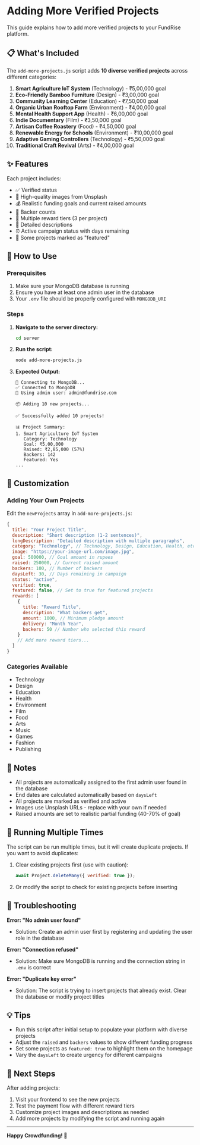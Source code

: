 # Adding More Verified Projects

This guide explains how to add more verified projects to your FundRise platform.

## 📋 What's Included

The `add-more-projects.js` script adds **10 diverse verified projects** across different categories:

1. **Smart Agriculture IoT System** (Technology) - ₹5,00,000 goal
2. **Eco-Friendly Bamboo Furniture** (Design) - ₹3,00,000 goal
3. **Community Learning Center** (Education) - ₹7,50,000 goal
4. **Organic Urban Rooftop Farm** (Environment) - ₹4,00,000 goal
5. **Mental Health Support App** (Health) - ₹6,00,000 goal
6. **Indie Documentary** (Film) - ₹3,50,000 goal
7. **Artisan Coffee Roastery** (Food) - ₹4,50,000 goal
8. **Renewable Energy for Schools** (Environment) - ₹10,00,000 goal
9. **Adaptive Gaming Controllers** (Technology) - ₹5,50,000 goal
10. **Traditional Craft Revival** (Arts) - ₹4,00,000 goal

## ✨ Features

Each project includes:
- ✅ Verified status
- 📸 High-quality images from Unsplash
- 💰 Realistic funding goals and current raised amounts
- 👥 Backer counts
- 🎁 Multiple reward tiers (3 per project)
- 📝 Detailed descriptions
- ⏰ Active campaign status with days remaining
- 🌟 Some projects marked as "featured"

## 🚀 How to Use

### Prerequisites
1. Make sure your MongoDB database is running
2. Ensure you have at least one admin user in the database
3. Your `.env` file should be properly configured with `MONGODB_URI`

### Steps

1. **Navigate to the server directory:**
   ```bash
   cd server
   ```

2. **Run the script:**
   ```bash
   node add-more-projects.js
   ```

3. **Expected Output:**
   ```
   🔌 Connecting to MongoDB...
   ✅ Connected to MongoDB
   👤 Using admin user: admin@fundrise.com
   
   📦 Adding 10 new projects...
   
   ✅ Successfully added 10 projects!
   
   📊 Project Summary:
   1. Smart Agriculture IoT System
      Category: Technology
      Goal: ₹5,00,000
      Raised: ₹2,85,000 (57%)
      Backers: 142
      Featured: Yes
   ...
   ```

## 🔧 Customization

### Adding Your Own Projects

Edit the `newProjects` array in `add-more-projects.js`:

```javascript
{
  title: "Your Project Title",
  description: "Short description (1-2 sentences)",
  longDescription: "Detailed description with multiple paragraphs",
  category: "Technology", // Technology, Design, Education, Health, etc.
  image: "https://your-image-url.com/image.jpg",
  goal: 500000, // Goal amount in rupees
  raised: 250000, // Current raised amount
  backers: 100, // Number of backers
  daysLeft: 30, // Days remaining in campaign
  status: "active",
  verified: true,
  featured: false, // Set to true for featured projects
  rewards: [
    {
      title: "Reward Title",
      description: "What backers get",
      amount: 1000, // Minimum pledge amount
      delivery: "Month Year",
      backers: 50 // Number who selected this reward
    }
    // Add more reward tiers...
  ]
}
```

### Categories Available
- Technology
- Design
- Education
- Health
- Environment
- Film
- Food
- Arts
- Music
- Games
- Fashion
- Publishing

## 📝 Notes

- All projects are automatically assigned to the first admin user found in the database
- End dates are calculated automatically based on `daysLeft`
- All projects are marked as verified and active
- Images use Unsplash URLs - replace with your own if needed
- Raised amounts are set to realistic partial funding (40-70% of goal)

## 🔄 Running Multiple Times

The script can be run multiple times, but it will create duplicate projects. If you want to avoid duplicates:

1. Clear existing projects first (use with caution):
   ```javascript
   await Project.deleteMany({ verified: true });
   ```

2. Or modify the script to check for existing projects before inserting

## 🐛 Troubleshooting

**Error: "No admin user found"**
- Solution: Create an admin user first by registering and updating the user role in the database

**Error: "Connection refused"**
- Solution: Make sure MongoDB is running and the connection string in `.env` is correct

**Error: "Duplicate key error"**
- Solution: The script is trying to insert projects that already exist. Clear the database or modify project titles

## 💡 Tips

- Run this script after initial setup to populate your platform with diverse projects
- Adjust the `raised` and `backers` values to show different funding progress
- Set some projects as `featured: true` to highlight them on the homepage
- Vary the `daysLeft` to create urgency for different campaigns

## 🎯 Next Steps

After adding projects:
1. Visit your frontend to see the new projects
2. Test the payment flow with different reward tiers
3. Customize project images and descriptions as needed
4. Add more projects by modifying the script and running again

---

**Happy Crowdfunding! 🚀**
